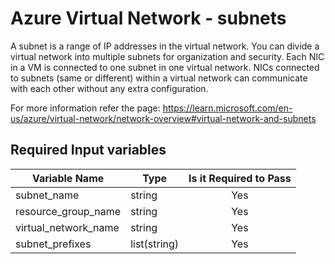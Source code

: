 # Azure Virtual Network - subnets

A subnet is a range of IP addresses in the virtual network. You can divide a virtual network into multiple subnets for organization and security. Each NIC in a VM is connected to one subnet in one virtual network. NICs connected to subnets (same or different) within a virtual network can communicate with each other without any extra configuration.

For more information refer the page: https://learn.microsoft.com/en-us/azure/virtual-network/network-overview#virtual-network-and-subnets

## Required Input variables

| Variable Name  | Type  | Is it Required to Pass  |
|----------------|-------|:-----------------------:|
| subnet_name | string | Yes |
| resource_group_name | string | Yes |
| virtual_network_name | string | Yes |
| subnet_prefixes | list(string) | Yes |


